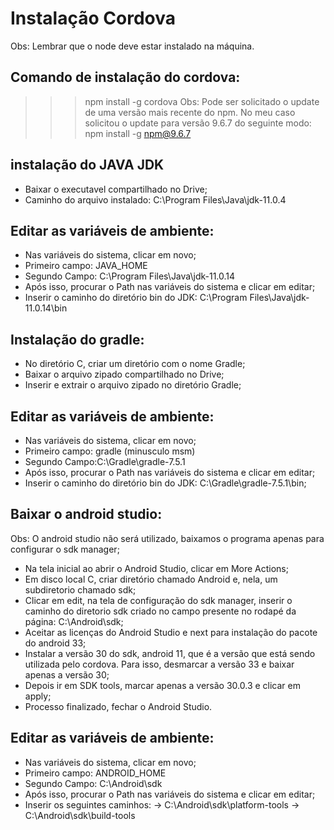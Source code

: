 # Instalação Cordova
Obs: Lembrar que o node deve estar instalado na máquina.

## Comando de instalação do cordova:
>>> npm install -g cordova
Obs: Pode ser solicitado o update de uma versão mais recente do npm. 
No meu caso solicitou o update para versão 9.6.7 do seguinte modo:
>>> npm install -g npm@9.6.7

## instalação do JAVA JDK
- Baixar o executavel compartilhado no Drive;
- Caminho do arquivo instalado: C:\Program Files\Java\jdk-11.0.4

## Editar as variáveis de ambiente:
- Nas variáveis do sistema, clicar em novo;
- Primeiro campo: JAVA_HOME
- Segundo Campo: C:\Program Files\Java\jdk-11.0.14
- Após isso, procurar o Path nas variáveis do sistema e clicar em editar;
- Inserir o caminho do diretório bin do JDK: C:\Program Files\Java\jdk-11.0.14\bin

## Instalação do gradle:
- No diretório C, criar um diretório com o nome Gradle; 
- Baixar o arquivo zipado compartilhado no Drive;
- Inserir e extrair o arquivo zipado no diretório Gradle;

## Editar as variáveis de ambiente:
- Nas variáveis do sistema, clicar em novo;
- Primeiro campo: gradle (minusculo msm)
- Segundo Campo:C:\Gradle\gradle-7.5.1
- Após isso, procurar o Path nas variáveis do sistema e clicar em editar;
- Inserir o caminho do diretório bin do JDK: C:\Gradle\gradle-7.5.1\bin;

## Baixar o android studio:
Obs: O android studio não será utilizado, baixamos o programa apenas para configurar o sdk manager;
- Na tela inicial ao abrir o Android Studio, clicar em More Actions;
- Em disco local C, criar diretório chamado Android e, nela, um subdiretorio chamado sdk;
- Clicar em edit, na tela de configuração do sdk manager, inserir o caminho do diretorio sdk criado no campo presente no rodapé da página: C:\Android\sdk;
- Aceitar as licenças do Android Studio e next para instalação do pacote do android 33;
- Instalar a versão 30 do sdk, android 11, que é a versão que está sendo utilizada pelo cordova. Para isso, desmarcar a versão 33 e baixar apenas a versão 30;
- Depois ir em SDK tools, marcar apenas a versão 30.0.3 e clicar em apply;
- Processo finalizado, fechar o Android Studio.

## Editar as variáveis de ambiente:
- Nas variáveis do sistema, clicar em novo;
- Primeiro campo: ANDROID_HOME
- Segundo Campo: C:\Android\sdk
- Após isso, procurar o Path nas variáveis do sistema e clicar em editar;
- Inserir os seguintes caminhos:
-> C:\Android\sdk\platform-tools
-> C:\Android\sdk\build-tools


